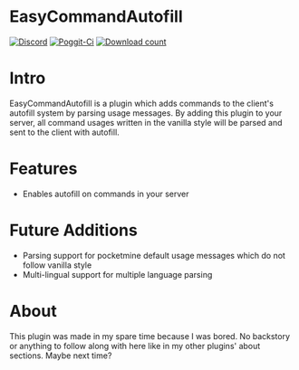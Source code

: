 # EasyCommandAutofill
[![Discord](https://img.shields.io/badge/chat-on%20discord-7289da.svg)](https://discord.gg/tZQMhBQ)
[![Poggit-Ci](https://poggit.pmmp.io/ci.shield/jasonwynn10/EasyCommandAutofill/EasyCommandAutofill)](https://poggit.pmmp.io/ci/jasonwynn10/EasyCommandAutofill/SimpleReplies)
[![Download count](https://poggit.pmmp.io/shield.dl.total/EasyCommandAutofill)](https://poggit.pmmp.io/p/EasyCommandAutofill)

# Intro
EasyCommandAutofill is a plugin which adds commands to the client's autofill system by parsing usage messages. By adding this plugin to your server, all command usages written in the vanilla style will be parsed and sent to the client with autofill.

# Features
* Enables autofill on commands in your server

# Future Additions
* Parsing support for pocketmine default usage messages which do not follow vanilla style
* Multi-lingual support for multiple language parsing

# About
This plugin was made in my spare time because I was bored. No backstory or anything to follow along with here like in my other plugins' about sections. Maybe next time?